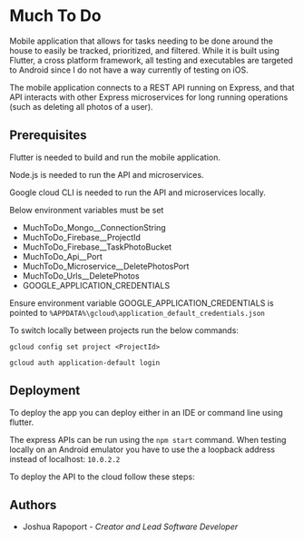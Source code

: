 # Much To Do

Mobile application that allows for tasks needing to be done around the house to easily be tracked, prioritized, and filtered. While it is built using Flutter, a cross platform framework, all testing and executables are targeted to Android since I do not have a way currently of testing on iOS.

The mobile application connects to a REST API running on Express, and that API interacts with other Express microservices for long running operations (such as deleting all photos of a user).

## Prerequisites

Flutter is needed to build and run the mobile application.

Node.js is needed to run the API and microservices.

Google cloud CLI is needed to run the API and microservices locally.

Below environment variables must be set

- MuchToDo_Mongo__ConnectionString
- MuchToDo_Firebase__ProjectId
- MuchToDo_Firebase__TaskPhotoBucket
- MuchToDo_Api__Port
- MuchToDo_Microservice__DeletePhotosPort
- MuchToDo_Urls__DeletePhotos
- GOOGLE_APPLICATION_CREDENTIALS

Ensure environment variable GOOGLE_APPLICATION_CREDENTIALS is pointed to `%APPDATA%\gcloud\application_default_credentials.json`

To switch locally between projects run the below commands:

`gcloud config set project <ProjectId>`

`gcloud auth application-default login`

## Deployment

To deploy the app you can deploy either in an IDE or command line using flutter.

The express APIs can be run using the `npm start` command. When testing locally on an Android emulator you have to use the a loopback address instead of localhost: `10.0.2.2`

To deploy the API to the cloud follow these steps:


## Authors

- Joshua Rapoport - *Creator and Lead Software Developer*
